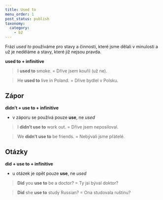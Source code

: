 ```yaml
---
title: Used to
menu_order: 1
post_status: publish
taxonomy:
  category:
    - b2
---
```


Frázi _used to_ používáme pro stavy a činnosti, které jsme dělali v minulosti a už je neděláme a stavy, které již nejsou pravda.

**used to + infinitive**

> I **used to** smoke. = Dříve jsem kouřil (už ne).

> He **used to** live in Poland. = Dříve bydlel v Polsku.

## Zápor

**didn’t + use to + infinitive**

- v záporu se používá pouze **use**, ne _used_

> I **didn’t use to** work out. = Dříve jsem neposiloval.

> We **didn’t use to** be friends. = Nebývali jsme přátelé.

## Otázky

**did + use to + infinitive**

- u otázek je opět pouze **use**, ne _used_

> **Did** you **use to** be a doctor? = Ty jsi býval doktor?

> **Did** she **use to** study Russian? = Ona studovala ruštinu?
